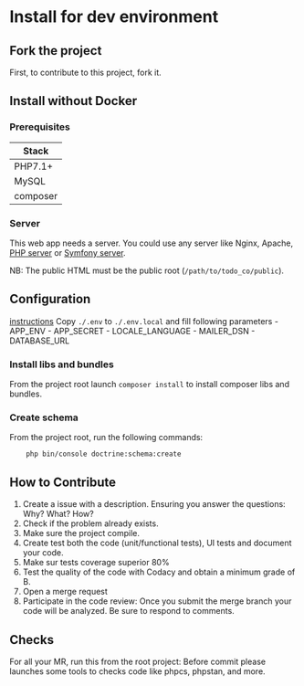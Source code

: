 # Install for dev environment

## Fork the project

First, to contribute to this project, fork it.

## Install without Docker

### Prerequisites

| Stack      |
| ---------- |
| PHP7.1+    |
| MySQL      |
| composer   |

### Server

This web app needs a server. You could use any server like Nginx, Apache, [PHP server](https://www.php.net/manual/fr/features.commandline.webserver.php) or [Symfony server](https://symfony.com/doc/current/setup/symfony_server.html).

NB: The public HTML must be the public root (`/path/to/todo_co/public`).

## Configuration

[instructions](README.md)
Copy `./.env` to `./.env.local` and fill following parameters
    - APP_ENV
    - APP_SECRET
    - LOCALE_LANGUAGE
    - MAILER_DSN
    - DATABASE_URL

### Install libs and bundles

From the project root launch `composer install` to install composer libs and bundles.

### Create schema

From the project root, run the following commands:

```shell
    php bin/console doctrine:schema:create
```

## How to Contribute

1. Create a issue with a description. Ensuring you answer the questions: Why? What? How?
2. Check if the problem already exists.
3. Make sure the project compile.
4. Create test both the code (unit/functional tests), UI tests and document your code.
5. Make sur tests coverage superior 80%
6. Test the quality of the code with Codacy and obtain a minimum grade of B.
7. Open a merge request
8. Participate in the code review: Once you submit the merge branch your code will be analyzed. Be sure to respond to comments.

## Checks

For all your MR, run this from the root project:
Before commit please launches some tools to checks code like phpcs, phpstan, and more.

